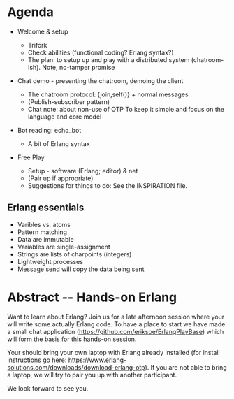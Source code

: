 
Agenda
======

- Welcome & setup
  - Trifork
  - Check abilities (functional coding? Erlang syntax?)
  - The plan: to setup up and play with a distributed system
    (chatroom-ish). Note, no-tamper promise

- Chat demo - presenting the chatroom, demoing the client
  - The chatroom protocol: {join,self()} + normal messages
  - (Publish-subscriber pattern)
  - Chat note: about non-use of OTP
    To keep it simple and focus on the language and core model

- Bot reading: echo_bot
  - A bit of Erlang syntax

- Free Play
  - Setup - software (Erlang; editor) & net
  - (Pair up if appropriate)
  - Suggestions for things to do: See the INSPIRATION file.

Erlang essentials
-----------------
- Varibles vs. atoms
- Pattern matching
- Data are immutable
- Variables are single-assignment
- Strings are lists of charpoints (integers)
- Lightweight processes
- Message send will copy the data being sent


Abstract -- Hands-on Erlang
===========================

Want to learn about Erlang?  Join us for a late afternoon session
where your will write some actually Erlang code.  To have a place to
start we have made a small chat application
(https://github.com/eriksoe/ErlangPlayBase) which will form the basis
for this hands-on session.

Your should bring your own laptop with Erlang already installed (for
install instructions go here:
https://www.erlang-solutions.com/downloads/download-erlang-otp).  If
you are not able to bring a laptop, we will try to pair you up with
another participant.

We look forward to see you.